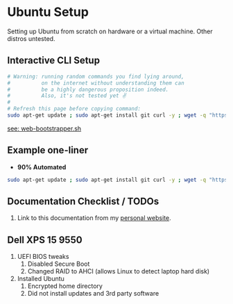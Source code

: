 # Ubuntu Setup

Setting up Ubuntu from scratch on hardware or a virtual machine. Other distros untested.


## Interactive CLI Setup

```sh
# Warning: running random commands you find lying around,
#          on the internet without understanding them can
#          be a highly dangerous proposition indeed.
#          Also, it's not tested yet ✌️
#
# Refresh this page before copying command:
sudo apt-get update ; sudo apt-get install git curl -y ; wget -q "https://github.com/jameswilliamknight/scripts.pub/raw/master/Bash/provision/ubuntu/web-bootstrapper.sh" --no-cache ; chmod +x web-bootstrapper.sh ; source web-bootstrapper.sh
```
[see: web-bootstrapper.sh](https://github.com/jameswilliamknight/scripts.pub/blob/master/Bash/provision/ubuntu/web-bootstrapper.sh)

## Example one-liner

- **90% Automated**

```sh
sudo apt-get update ; sudo apt-get install git curl -y ; wget -q "https://github.com/jameswilliamknight/scripts.pub/raw/master/Bash/provision/ubuntu/web-bootstrapper.sh" --no-cache ; chmod +x web-bootstrapper.sh ; source web-bootstrapper.sh  --token "7305d1f3e18d1f4cd20bc6bbe448e6ec106e757c" --email "myemail@gmail.com" --pc-name "my-vm-ubuntu-1804-nightly" --github-username "mygithubusername" --github-password "mygithubpassword" --passphrase "this-feature-is-in-progress" ; cd "${HOME}/src/" ; git clone git@github.com:mygithubusername/scripts.git
```


## Documentation Checklist / TODOs

1. Link to this documentation from my [personal website](www.jknightdev.com).


## Dell XPS 15 9550

1. UEFI BIOS tweaks
    1. Disabled Secure Boot
    1. Changed RAID to AHCI (allows Linux to detect laptop hard disk)
1. Installed Ubuntu
    1. Encrypted home directory
    1. Did not install updates and 3rd party software
